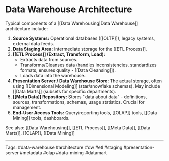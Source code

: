 # Data Warehouse Architecture

Typical components of a [[Data Warehousing|Data Warehouse]] architecture include:

1.  **Source Systems:** Operational databases ([[OLTP]]), legacy systems, external data feeds.
2.  **Data Staging Area:** Intermediate storage for the [[ETL Process]].
3.  **[[ETL Process]] (Extract, Transform, Load):**
    *   Extracts data from sources.
    *   Transforms/Cleanses data (handles inconsistencies, standardizes formats, ensures quality - [[Data Cleansing]]).
    *   Loads data into the warehouse.
4.  **Presentation Server / Data Warehouse Store:** The actual storage, often using [[Dimensional Modeling]] (star/snowflake schemas). May include [[Data Marts]] (subsets for specific departments).
5.  **[[Meta Data]] Repository:** Stores "data about data" - definitions, sources, transformations, schemas, usage statistics. Crucial for management.
6.  **End-User Access Tools:** Query/reporting tools, [[OLAP]] tools, [[Data Mining]] tools, dashboards.

See also: [[Data Warehousing]], [[ETL Process]], [[Meta Data]], [[Data Marts]], [[OLAP]], [[Data Mining]]

---
Tags: #data-warehouse #architecture #dw #etl #staging #presentation-server #metadata #olap #data-mining #datamart 